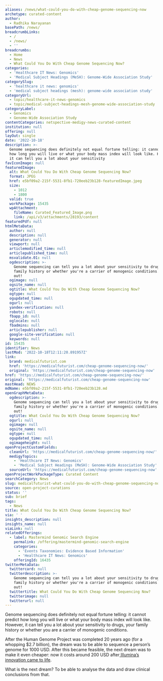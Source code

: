 ```yaml
---
aliases: /news/what-could-you-do-with-cheap-genome-sequencing-now
archetype: curated-content
author:
  - Radhika Narayanan
basePath: /news/
breadcrumbLinks:
  - /
  - /news/
  - ''
breadcrumbs:
  - Home
  - News
  - What Could You Do With Cheap Genome Sequencing Now?
categories:
  - 'Healthcare IT News: Genomics'
  - 'Medical Subject Headings (MeSH): Genome-Wide Association Study'
categorySlug:
  - 'healthcare it news: genomics'
  - 'medical subject headings (mesh): genome-wide association study'
categoryUrl:
  - topic/healthcare-it-news-genomics
  - topic/medical-subject-headings-mesh-genome-wide-association-study
categoryLabel:
  - Genomics
  - Genome-Wide Association Study
contentCategories: netspective-medigy-news-curated-content
institution: null
offering: null
layOut: single
date: '2022-10-18'
description: >-
  Genome sequencing does definitely not equal fortune telling: it cannot predict
  how long you will live or what your body mass index will look like. However,
  it can tell you a lot about your sensitivity
favIconImage: null
featuredImage:
  alt: What Could You Do With Cheap Genome Sequencing Now?
  format: JPEG
  href: e5bf09a2-215f-5531-8fb1-720eeb23b128-featuredImage.jpeg
  size:
    - 1012
    - 1800
  valid: true
  workPackage: 15435
  wpAttachment:
    fileName: Curated_Featured_Image.png
    link: /api/v3/attachments/28193/content
featuredPdf: null
htmlMetaData:
  author: null
  description: null
  generator: null
  viewport: null
  articlemodified_time: null
  articlepublished_time: null
  msvalidate.01: null
  ogdescription: >-
    Genome sequencing can tell you a lot about your sensitivity to drugs, your
    family history or whether you're a carrier of monogenic conditions. Check it
    out!
  ogimage: null
  ogsite_name: null
  ogtitle: What Could You Do With Cheap Genome Sequencing Now?
  ogtype: null
  ogupdated_time: null
  ogurl: null
  yandex-verification: null
  robots: null
  fbapp_id: null
  oglocale: null
  fbadmins: null
  articlepublisher: null
  google-site-verification: null
  keywords: null
id: 15435
identifier: News
lastMod: '2022-10-18T12:11:20.891957Z'
link:
  brand: medicalfuturist.com
  href: 'https://medicalfuturist.com/cheap-genome-sequencing-now/'
  original: 'https://medicalfuturist.com/cheap-genome-sequencing-now'
href: 'https://medicalfuturist.com/cheap-genome-sequencing-now/'
original: 'https://medicalfuturist.com/cheap-genome-sequencing-now'
mastHead: NEWS
mdName: e5bf09a2-215f-5531-8fb1-720eeb23b128.md
openGraphMetaData:
  ogdescription: >-
    Genome sequencing can tell you a lot about your sensitivity to drugs, your
    family history or whether you're a carrier of monogenic conditions. Check it
    out!
  ogtitle: What Could You Do With Cheap Genome Sequencing Now?
  ogurl: null
  ogimage: null
  ogsite_name: null
  ogtype: null
  ogupdated_time: null
  ogimageheight: null
openProjectCustomFields:
  cleanUrl: 'https://medicalfuturist.com/cheap-genome-sequencing-now/'
  medigyTopics:
    - 'Healthcare IT News: Genomics'
    - 'Medical Subject Headings (MeSH): Genome-Wide Association Study'
  sourceUrl: 'https://medicalfuturist.com/cheap-genome-sequencing-now'
openProjectWorkPackageType: Curated Content
searchCategory: News
slug: medicalfuturist-what-could-you-do-with-cheap-genome-sequencing-now
source: open-project-curations
status: ''
sub: brief
tags:
  - News
title: What Could You Do With Cheap Genome Sequencing Now?
via: ' '
insights_description: null
insights_name: null
viaLink: null
relatedOfferings:
  - label: Mastermind Genomic Search Engine
    permalink: /offering/mastermind-genomic-search-engine
    categories:
      - 'Events Taxonomies: Evidence Based Information'
      - 'Healthcare IT News: Genomics'
    offeringId: 16435
twitterMetaData:
  twittercard: null
  twitterdescription: >-
    Genome sequencing can tell you a lot about your sensitivity to drugs, your
    family history or whether you're a carrier of monogenic conditions. Check it
    out!
  twittertitle: What Could You Do With Cheap Genome Sequencing Now?
  twitterimage: null
  twitterurl: null
---
```

<p>Genome sequencing does definitely not equal fortune telling: it cannot predict how long you will live or what your body mass index will look like. However, it can tell you a lot about your sensitivity to drugs, your family history or whether you are a carrier of monogenic conditions.</p><p>After the Human Genome Project was completed 20 years ago (for a whopping $2.7 billion), the dream was to be able to sequence a person’s genome for 1000 USD. After this became feasible, the next dream was to make it even cheaper: now it costs around 200 USD after<a href="https://www.wired.com/story/the-era-of-fast-cheap-genome-sequencing-is-here/"> Illumina’s innovation came to life</a>.</p><p>What is the next dream? To be able to analyse the data and draw clinical conclusions from that.</p>